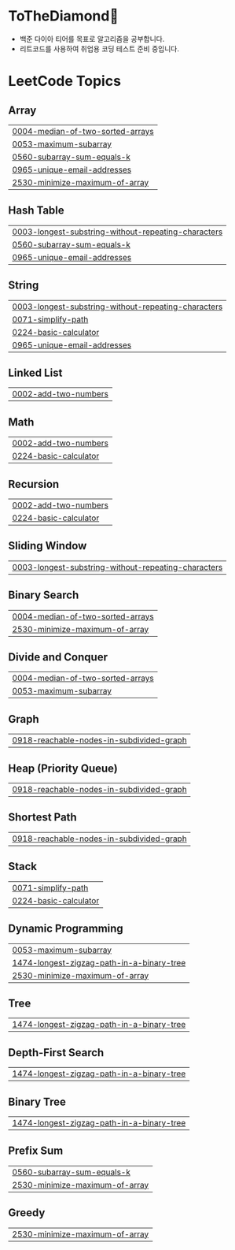 # **ToTheDiamond💎**
+ 백준 다이아 티어를 목표로 알고리즘을 공부합니다.
+ 리트코드를 사용하여 취업용 코딩 테스트 준비 중입니다.



<!---LeetCode Topics Start-->
# LeetCode Topics
## Array
|  |
| ------- |
| [0004-median-of-two-sorted-arrays](https://github.com/mjj111/ToTheDiamond/tree/master/0004-median-of-two-sorted-arrays) |
| [0053-maximum-subarray](https://github.com/mjj111/ToTheDiamond/tree/master/0053-maximum-subarray) |
| [0560-subarray-sum-equals-k](https://github.com/mjj111/ToTheDiamond/tree/master/0560-subarray-sum-equals-k) |
| [0965-unique-email-addresses](https://github.com/mjj111/ToTheDiamond/tree/master/0965-unique-email-addresses) |
| [2530-minimize-maximum-of-array](https://github.com/mjj111/ToTheDiamond/tree/master/2530-minimize-maximum-of-array) |
## Hash Table
|  |
| ------- |
| [0003-longest-substring-without-repeating-characters](https://github.com/mjj111/ToTheDiamond/tree/master/0003-longest-substring-without-repeating-characters) |
| [0560-subarray-sum-equals-k](https://github.com/mjj111/ToTheDiamond/tree/master/0560-subarray-sum-equals-k) |
| [0965-unique-email-addresses](https://github.com/mjj111/ToTheDiamond/tree/master/0965-unique-email-addresses) |
## String
|  |
| ------- |
| [0003-longest-substring-without-repeating-characters](https://github.com/mjj111/ToTheDiamond/tree/master/0003-longest-substring-without-repeating-characters) |
| [0071-simplify-path](https://github.com/mjj111/ToTheDiamond/tree/master/0071-simplify-path) |
| [0224-basic-calculator](https://github.com/mjj111/ToTheDiamond/tree/master/0224-basic-calculator) |
| [0965-unique-email-addresses](https://github.com/mjj111/ToTheDiamond/tree/master/0965-unique-email-addresses) |
## Linked List
|  |
| ------- |
| [0002-add-two-numbers](https://github.com/mjj111/ToTheDiamond/tree/master/0002-add-two-numbers) |
## Math
|  |
| ------- |
| [0002-add-two-numbers](https://github.com/mjj111/ToTheDiamond/tree/master/0002-add-two-numbers) |
| [0224-basic-calculator](https://github.com/mjj111/ToTheDiamond/tree/master/0224-basic-calculator) |
## Recursion
|  |
| ------- |
| [0002-add-two-numbers](https://github.com/mjj111/ToTheDiamond/tree/master/0002-add-two-numbers) |
| [0224-basic-calculator](https://github.com/mjj111/ToTheDiamond/tree/master/0224-basic-calculator) |
## Sliding Window
|  |
| ------- |
| [0003-longest-substring-without-repeating-characters](https://github.com/mjj111/ToTheDiamond/tree/master/0003-longest-substring-without-repeating-characters) |
## Binary Search
|  |
| ------- |
| [0004-median-of-two-sorted-arrays](https://github.com/mjj111/ToTheDiamond/tree/master/0004-median-of-two-sorted-arrays) |
| [2530-minimize-maximum-of-array](https://github.com/mjj111/ToTheDiamond/tree/master/2530-minimize-maximum-of-array) |
## Divide and Conquer
|  |
| ------- |
| [0004-median-of-two-sorted-arrays](https://github.com/mjj111/ToTheDiamond/tree/master/0004-median-of-two-sorted-arrays) |
| [0053-maximum-subarray](https://github.com/mjj111/ToTheDiamond/tree/master/0053-maximum-subarray) |
## Graph
|  |
| ------- |
| [0918-reachable-nodes-in-subdivided-graph](https://github.com/mjj111/ToTheDiamond/tree/master/0918-reachable-nodes-in-subdivided-graph) |
## Heap (Priority Queue)
|  |
| ------- |
| [0918-reachable-nodes-in-subdivided-graph](https://github.com/mjj111/ToTheDiamond/tree/master/0918-reachable-nodes-in-subdivided-graph) |
## Shortest Path
|  |
| ------- |
| [0918-reachable-nodes-in-subdivided-graph](https://github.com/mjj111/ToTheDiamond/tree/master/0918-reachable-nodes-in-subdivided-graph) |
## Stack
|  |
| ------- |
| [0071-simplify-path](https://github.com/mjj111/ToTheDiamond/tree/master/0071-simplify-path) |
| [0224-basic-calculator](https://github.com/mjj111/ToTheDiamond/tree/master/0224-basic-calculator) |
## Dynamic Programming
|  |
| ------- |
| [0053-maximum-subarray](https://github.com/mjj111/ToTheDiamond/tree/master/0053-maximum-subarray) |
| [1474-longest-zigzag-path-in-a-binary-tree](https://github.com/mjj111/ToTheDiamond/tree/master/1474-longest-zigzag-path-in-a-binary-tree) |
| [2530-minimize-maximum-of-array](https://github.com/mjj111/ToTheDiamond/tree/master/2530-minimize-maximum-of-array) |
## Tree
|  |
| ------- |
| [1474-longest-zigzag-path-in-a-binary-tree](https://github.com/mjj111/ToTheDiamond/tree/master/1474-longest-zigzag-path-in-a-binary-tree) |
## Depth-First Search
|  |
| ------- |
| [1474-longest-zigzag-path-in-a-binary-tree](https://github.com/mjj111/ToTheDiamond/tree/master/1474-longest-zigzag-path-in-a-binary-tree) |
## Binary Tree
|  |
| ------- |
| [1474-longest-zigzag-path-in-a-binary-tree](https://github.com/mjj111/ToTheDiamond/tree/master/1474-longest-zigzag-path-in-a-binary-tree) |
## Prefix Sum
|  |
| ------- |
| [0560-subarray-sum-equals-k](https://github.com/mjj111/ToTheDiamond/tree/master/0560-subarray-sum-equals-k) |
| [2530-minimize-maximum-of-array](https://github.com/mjj111/ToTheDiamond/tree/master/2530-minimize-maximum-of-array) |
## Greedy
|  |
| ------- |
| [2530-minimize-maximum-of-array](https://github.com/mjj111/ToTheDiamond/tree/master/2530-minimize-maximum-of-array) |
<!---LeetCode Topics End-->
